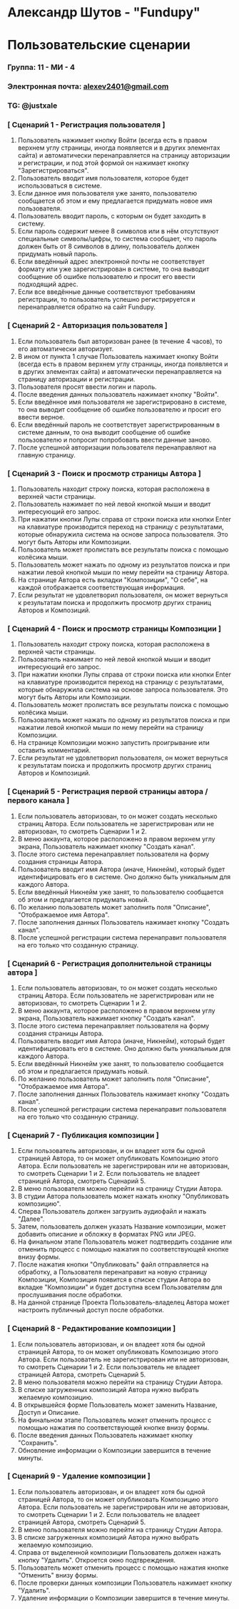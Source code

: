 # Александр Шутов - "Fundupy"
# Пользовательские сценарии

### Группа: 11 - МИ - 4
### Электронная почта: alexev2401@gmail.com
### TG: @justxale


### [ Сценарий 1 - Регистрация пользователя ]
1. Пользователь нажимает кнопку Войти (всегда есть в правом верхнем углу страницы, иногда появляется и в других элементах сайта)
и автоматически перенаправляется на страницу авторизации и регистрации, и под этой формой он нажимает кнопку "Зарегистрироваться".
2. Пользователь вводит имя пользователя, которое будет использоваться в системе.
3. Если данное имя пользователя уже занято, пользователю сообщается об этом и ему предлагается придумать новое имя пользователя.
4. Пользователь вводит пароль, с которым он будет заходить в систему.
5. Если пароль содержит менее 8 символов или в нём отсутствуют специальные символы/цифры, то система сообщает, что
пароль должен быть от 8 символов в длину, пользователь должен придумать новый пароль.
6. Если введённый адрес электронной почты не соответствует формату или уже зарегистрирован в системе, то она выводит
сообщение об ошибке пользователю и просит его ввести подходящий адрес.
7. Если все введённые данные соответствуют требованиям регистрации, то пользователь успешно регистрируется и перенаправляется обратно на сайт Fundupy.

### [ Сценарий 2 - Авторизация пользователя ]
1. Если пользователь был авторизован ранее (в течение 4 часов), то его автоматически авторизует.
2. В ином от пункта 1 случае Пользователь нажимает кнопку Войти (всегда есть в правом верхнем углу страницы, иногда появляется и в других элементах сайта)
   и автоматически перенаправляется на страницу авторизации и регистрации.
3. Пользователя просят ввести логин и пароль.
4. После введения данных пользователь нажимает кнопку "Войти".
5. Если введённое имя пользователя не зарегистрировано в системе, то она выводит
сообщение об ошибке пользователю и просит его ввести верное.
6. Если введённый пароль не соответствует зарегистрированным в системе данным, то она выводит
сообщение об ошибке пользователю и попросит попробовать ввести данные заново.
7. После успешной авторизации пользователя перенаправляют на главную страницу.

### [ Сценарий 3 - Поиск и просмотр страницы Автора ]
1. Пользователь находит строку поиска, которая расположена в верхней части страницы.
2. Пользователь нажимает по ней левой кнопкой мыши и вводит интересующий его запрос.
3. При нажатии кнопки Лупы справа от строки поиска или кнопки Enter на клавиатуре производится переход на страницу с результатами, которые
обнаружила система на основе запроса пользователя. Это могут быть Авторы или Композиции.
4. Пользователь может пролистать все результаты поиска с помощью колёсика мыши.
5. Пользователь может нажать по одному из результатов поиска и при нажатии левой кнопкой мыши по нему перейти на страницу Автора.
6. На странице Автора есть вкладки "Композиции", "О себе", на каждой отображается соответствующая информация.
7. Если результат не удовлетворил пользователя, он может вернуться к результатам поиска и продолжить просмотр других страниц Авторов и Композиций.

### [ Сценарий 4 - Поиск и просмотр страницы Композиции ]
1. Пользователь находит строку поиска, которая расположена в верхней части страницы.
2. Пользователь нажимает по ней левой кнопкой мыши и вводит интересующий его запрос.
3. При нажатии кнопки Лупы справа от строки поиска или кнопки Enter на клавиатуре производится переход на страницу с результатами, которые
обнаружила система на основе запроса пользователя. Это могут быть Авторы или Композиции.
4. Пользователь может пролистать все результаты поиска с помощью колёсика мыши.
5. Пользователь может нажать по одному из результатов поиска и при нажатии левой кнопкой мыши по нему перейти на страницу Композиции.
6. На странице Композиции можно запустить проигрывание или оставить комментарий.
7. Если результат не удовлетворил пользователя, он может вернуться к результатам поиска и продолжить просмотр других страниц Авторов и Композиций.

### [ Сценарий 5 - Регистрация первой страницы автора / первого канала ]
1. Если пользователь авторизован, то он может создать несколько страниц Автора. Если пользователь не зарегистрирован или не авторизован, то смотреть Сценарии 1 и 2.
2. В меню аккаунта, которое расположено в правом верхнем углу экрана, Пользователь нажимает кнопку "Создать канал".
3. После этого система перенаправляет пользователя на форму создания страницы Автора.
4. Пользователь вводит имя Автора (иначе, Никнейм), который будет идентифицировать его в системе. Оно должно быть уникальным для каждого Автора.
5. Если введённый Никнейм уже занят, то пользователю сообщается об этом и предлагается придумать новый.
6. По желанию пользователь может заполнить поля "Описание", "Отображаемое имя Автора".
7. После заполнения данных Пользователь нажимает кнопку "Создать канал".
8. После успешной регистрации система перенаправит пользователя на его только что созданную страницу.

### [ Сценарий 6 - Регистрация дополнительной страницы автора ]
1. Если пользователь авторизован, то он может создать несколько страниц Автора. Если пользователь не зарегистрирован или не авторизован, то смотреть Сценарии 1 и 2.
2. В меню аккаунта, которое расположено в правом верхнем углу экрана, Пользователь нажимает кнопку "Создать канал".
3. После этого система перенаправляет пользователя на форму создания страницы Автора.
4. Пользователь вводит имя Автора (иначе, Никнейм), который будет идентифицировать его в системе. Оно должно быть уникальным для каждого Автора.
5. Если введённый Никнейм уже занят, то пользователю сообщается об этом и предлагается придумать новый.
6. По желанию пользователь может заполнить поля "Описание", "Отображаемое имя Автора".
7. После заполнения данных Пользователь нажимает кнопку "Создать канал".
8. После успешной регистрации система перенаправит пользователя на его только что созданную страницу.

### [ Сценарий 7 - Публикация композиции ]
1. Если пользователь авторизован, и он владеет хотя бы одной страницей Автора, то он может опубликовать Композицию этого Автора.
Если пользователь не зарегистрирован или не авторизован, то смотреть Сценарии 1 и 2. Если пользователь не владеет страницей Автора, смотреть Сценарий 5.
2. В меню пользователя можно перейти на страницу Студии Автора.
3. В студии Автора пользователь может нажать кнопку "Опубликовать композицию".
4. Сперва Пользователь должен загрузить аудиофайл и нажать "Далее".
5. Затем, пользователь должен указать Название композиции, может добавить описание и обложку в форматах PNG или JPEG.
6. На финальном этапе Пользователь может подтвердить создание или отменить процесс с помощью нажатия по соответствующей кнопке внизу формы.
7. После нажатия кнопки "Опубликовать" файл отправляется на обработку, а Пользователя перенаправит на новую страницу Композиции, Композиция появится в списке студии Автора 
во вкладке "Композиции" и будет доступна всем Пользователям для прослушивания после обработки.
8. На данной странице Проекта Пользователь-владелец Автора может настроить публичный доступ после обработки.

### [ Сценарий 8 - Редактирование композиции ]
1. Если пользователь авторизован, и он владеет хотя бы одной страницей Автора, то он может опубликовать Композицию этого Автора.
   Если пользователь не зарегистрирован или не авторизован, то смотреть Сценарии 1 и 2. Если пользователь не владеет страницей Автора, смотреть Сценарий 5.
2. В меню пользователя можно перейти на страницу Студии Автора.
3. В списке загруженных композиций Автора нужно выбрать желаемую композицию.
4. В открывшейся форме Пользователь может заменить Название, Доступ и Описание.
5. На финальном этапе Пользователь может отменить процесс с помощью нажатия по соответствующей кнопке внизу формы.
6. После введения данных Пользователь нажимает кнопку "Сохранить".
7. Обновление информации о Композиции завершится в течение минуты.

### [ Сценарий 9 - Удаление композиции ]
1. Если пользователь авторизован, и он владеет хотя бы одной страницей Автора, то он может опубликовать Композицию этого Автора.
   Если пользователь не зарегистрирован или не авторизован, то смотреть Сценарии 1 и 2. Если пользователь не владеет страницей Автора, смотреть Сценарий 5.
2. В меню пользователя можно перейти на страницу Студии Автора.
3. В списке загруженных композиций Автора нужно выбрать желаемую композицию.
4. Справа от выделенной композиции Пользователь должен нажать кнопку "Удалить". Откроется окно подтвреждения.
5. Пользователь может отменить процесс с помощью нажатия кнопке "Отменить" внизу формы.
6. После проверки данных композиции Пользователь нажимает кнопку "Удалить".
7. Удаление информации о Композиции завершится в течение минуты.